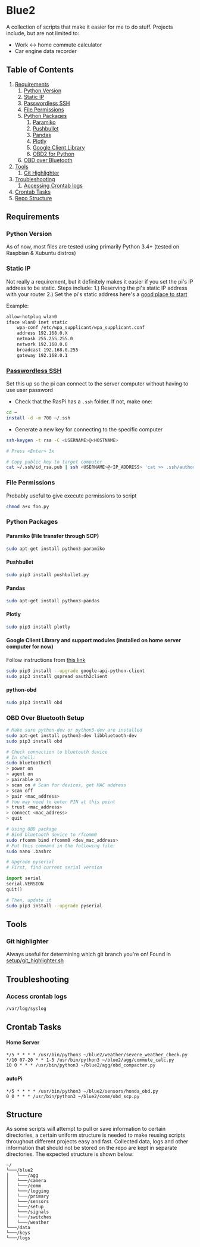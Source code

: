 # Blue2
A collection of scripts that make it easier for me to do stuff.
Projects include, but are not limited to:
- Work <-> home commute calculator
- Car engine data recorder

## Table of Contents
1. [Requirements](#requirements)
    1. [Python Version](#python_version)
    1. [Static IP](#static_ip)
    1. [Passwordless SSH](#passwordless_ssh)
    1. [File Permissions](#file_permissions)
    1. [Python Packages](#python_packages)
        1. [Paramiko](#paramiko)
        1. [Pushbullet](#pushbullet)
        1. [Pandas](#pandas)
        1. [Plotly](#plotly)
        1. [Google Client Library](#google_client_library)
        1. [OBD2 for Python](#python-obd)
    1. [OBD over Bluetooth](#obd_setup)
1. [Tools](#tools)
    1. [Git Highlighter](#git_highlighter)
1. [Troubleshooting](#troubleshooting)
    1. [Accessing Crontab logs](#crontab_logs)
1. [Crontab Tasks](#crontab_tasks)
1. [Repo Structure](#structure)

## Requirements <a id="requirements"></a>
### Python Version <a id="python_version"></a>
As of now, most files are tested using primarily Python 3.4+ (tested on Raspbian & Xubuntu distros)

### Static IP <a id="static_ip"></a>
Not really a requirement, but it definitely makes it easier if you set the pi's IP address to be static.
Steps include:
    1.) Reserving the pi's static IP address with your router
    2.) Set the pi's static address here's a [good place to start](https://www.modmypi.com/blog/tutorial-how-to-give-your-raspberry-pi-a-static-ip-address)

Example:
```bash
allow-hotplug wlan0
iface wlan0 inet static
    wpa-conf /etc/wpa_supplicant/wpa_supplicant.conf
    address 192.168.0.X
    netmask 255.255.255.0
    network 192.168.0.0
    broadcast 192.168.0.255
    gateway 192.168.0.1
```


### [Passwordless SSH](https://www.raspberrypi.org/documentation/remote-access/ssh/passwordless.md) <a id="passwordless_ssh"></a>
Set this up so the pi can connect to the server computer without having to use user password

- Check that the RasPi has a `.ssh` folder. If not, make one:
```bash
cd ~
install -d -m 700 ~/.ssh
```
- Generate a new key for connecting to the specific computer
```bash
ssh-keygen -t rsa -C <USERNAME>@<HOSTNAME>

# Press <Enter> 3x

# Copy public key to target computer
cat ~/.ssh/id_rsa.pub | ssh <USERNAME>@<IP_ADDRESS> 'cat >> .ssh/authorized_keys'
```

### File Permissions <a id="file_permissions"></a>
Probably useful to give execute permissions to script
```bash
chmod a+x foo.py
```

### Python Packages <a id="python_packages"></a>
#### Paramiko (File transfer through SCP) <a id="paramiko"></a>
```bash
sudo apt-get install python3-paramiko
```

#### Pushbullet <a id="pushbullet"></a>
```bash
sudo pip3 install pushbullet.py
```

#### Pandas <a id="pandas"></a>
```bash
sudo apt-get install python3-pandas
```

#### Plotly <a id="plotly"></a>
```bash
sudo pip3 install plotly
```

#### Google Client Library and support modules (installed on home server computer for now) <a id="google_client_library"></a>
Follow instructions from [this link](https://www.twilio.com/blog/2017/02/an-easy-way-to-read-and-write-to-a-google-spreadsheet-in-python.html)
```bash
sudo pip3 install --upgrade google-api-python-client
sudo pip3 install gspread oauth2client
```

#### python-obd <a id="obd2"></a>
```bash
sudo pip3 install obd
```

### OBD Over Bluetooth Setup <a id="obd_setup"></a>
```bash
# Make sure python-dev or python3-dev are installed
sudo apt-get install python3-dev libbluetooth-dev
sudo pip3 install obd

# Check connection to bluetooth device
# In shell:
sudo bluetoothctl
> power on
> agent on
> pairable on
> scan on # Scan for devices, get MAC address
> scan off
> pair <mac_address>
# You may need to enter PIN at this point
> trust <mac_address>
> connect <mac_address>
> quit

# Using OBD package
# Bind bluetooth device to rfcomm0
sudo rfcomm bind rfcomm0 <dev_mac_address>
# Put this command in the following file:
sudo nano .bashrc
```
```python
# Upgrade pyserial
# First, find current serial version

import serial
serial.VERSION
quit()
```
```bash
# Then, update it
sudo pip3 install --upgrade pyserial
```

## Tools <a id="tools"></a>
### Git highlighter <a id="git_highlighter"></a>
Always useful for determining which git branch you're on!
Found in [setup/git_highlighter.sh](setup/git_highlighter.sh)

## Troubleshooting <a id="troubleshooting"></a>

### Access crontab logs <a id="crontab_logs"></a>
```bash
/var/log/syslog
```

## Crontab Tasks <a id="crontab_tasks"></a>

#### Home Server
```
*/5 * * * * /usr/bin/python3 ~/blue2/weather/severe_weather_check.py
*/10 07-20 * * 1-5 /usr/bin/python3 ~/blue2/agg/commute_calc.py
10 0 * * * /usr/bin/python3 ~/blue2/agg/obd_compacter.py
```
#### autoPi
```
*/5 * * * * /usr/bin/python3 ~/blue2/sensors/honda_obd.py
0 0 * * * /usr/bin/python3 ~/blue2/comm/obd_scp.py
```

## Structure <a id="structure"></a>
As some scripts will attempt to pull or save information to certain directories, a certain uniform structure is needed to make reusing scripts throughout different projects easy and fast. Collected data, logs and other information that should not be stored on the repo are kept in separate directories. The expected structure is shown below:
```
~/
└───/blue2
│   └───/agg    
│   └───/camera
│   └───/comm
│   └───/logging
│   └───/primary
│   └───/sensors
│   └───/setup
│   └───/signals
│   └───/switches
│   └───/weather
└───/data
└───/keys
└───/logs
```
  
